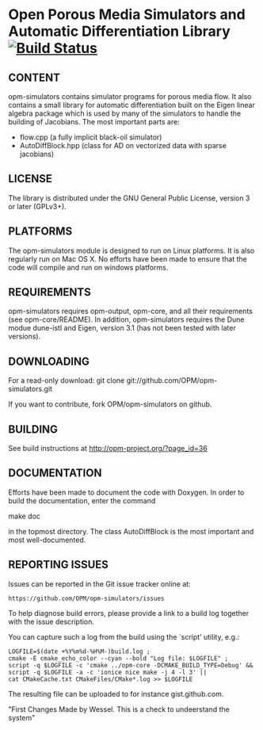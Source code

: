 # Open Porous Media Simulators and Automatic Differentiation Library [![Build Status](https://travis-ci.org/OPM/opm-simulators.svg?branch=master)](https://travis-ci.org/OPM/opm-simulators)


CONTENT
-------

opm-simulators contains simulator programs for porous media flow. It
also contains a small library for automatic differentiation
built on the Eigen linear algebra package which is used by many of the
simulators to handle the building of Jacobians. The most important parts are:

* flow.cpp (a fully implicit black-oil simulator)
* AutoDiffBlock.hpp (class for AD on vectorized data with sparse jacobians)

LICENSE
-------

The library is distributed under the GNU General Public License,
version 3 or later (GPLv3+).


PLATFORMS
---------

The opm-simulators module is designed to run on Linux platforms. It is
also regularly run on Mac OS X. No efforts have been made to ensure
that the code will compile and run on windows platforms.


REQUIREMENTS
------------

opm-simulators requires opm-output, opm-core, and all their
requirements (see opm-core/README). In addition, opm-simulators
requires the Dune modue dune-istl and Eigen, version 3.1 (has not been
tested with later versions).


DOWNLOADING
-----------

For a read-only download:
git clone git://github.com/OPM/opm-simulators.git

If you want to contribute, fork OPM/opm-simulators on github.


BUILDING
--------

See build instructions at http://opm-project.org/?page_id=36


DOCUMENTATION
-------------

Efforts have been made to document the code with Doxygen.
In order to build the documentation, enter the command

 make doc

in the topmost directory. The class AutoDiffBlock is the most
important and most well-documented.


REPORTING ISSUES
----------------

Issues can be reported in the Git issue tracker online at:

    https://github.com/OPM/opm-simulators/issues

To help diagnose build errors, please provide a link to a build log together
with the issue description.

You can capture such a log from the build using the `script' utility, e.g.:

    LOGFILE=$(date +%Y%m%d-%H%M-)build.log ;
    cmake -E cmake_echo_color --cyan --bold "Log file: $LOGFILE" ;
    script -q $LOGFILE -c 'cmake ../opm-core -DCMAKE_BUILD_TYPE=Debug' &&
    script -q $LOGFILE -a -c 'ionice nice make -j 4 -l 3' ||
    cat CMakeCache.txt CMakeFiles/CMake*.log >> $LOGFILE

The resulting file can be uploaded to for instance gist.github.com.

"First Changes Made by Wessel. This is a check to undeerstand the system"
